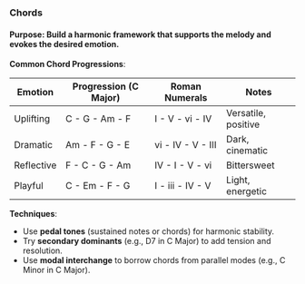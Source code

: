 ### **Chords**

#### **Purpose**: Build a harmonic framework that supports the melody and evokes the desired emotion.

**Common Chord Progressions**:

|Emotion|Progression (C Major)|Roman Numerals|Notes|
|---|---|---|---|
|Uplifting|C - G - Am - F|I - V - vi - IV|Versatile, positive|
|Dramatic|Am - F - G - E|vi - IV - V - III|Dark, cinematic|
|Reflective|F - C - G - Am|IV - I - V - vi|Bittersweet|
|Playful|C - Em - F - G|I - iii - IV - V|Light, energetic|

**Techniques**:

- Use **pedal tones** (sustained notes or chords) for harmonic stability.
- Try **secondary dominants** (e.g., D7 in C Major) to add tension and resolution.
- Use **modal interchange** to borrow chords from parallel modes (e.g., C Minor in C Major).
